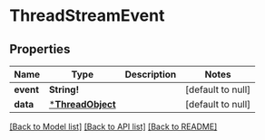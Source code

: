 # ThreadStreamEvent

## Properties
Name | Type | Description | Notes
------------ | ------------- | ------------- | -------------
**event** | **String!** |  | [default to null]
**data** | [***ThreadObject**](ThreadObject.md) |  | [default to null]

[[Back to Model list]](../README.md#documentation-for-models) [[Back to API list]](../README.md#documentation-for-api-endpoints) [[Back to README]](../README.md)


